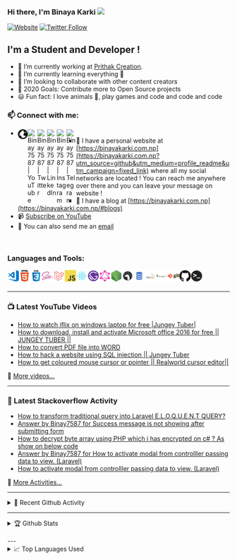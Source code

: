 ### Hi there, I'm Binaya Karki <img src="https://media.giphy.com/media/hvRJCLFzcasrR4ia7z/giphy.gif" width="25px">

[![Website](https://img.shields.io/website?label=binayakarki.com.np&style=for-the-badge&url=https%3A%2F%2Fbinayakarki.com.np)](https://binayakarki.com.np)
[![Twitter Follow](https://img.shields.io/twitter/follow/Binay7587?color=1DA1F2&logo=twitter&style=for-the-badge)](https://twitter.com/intent/follow?original_referer=https%3A%2F%2Fgithub.com%2Binay7587&screen_name=Binay7587)

## I'm a Student and Developer !

- 🔭 I’m currently working at [Prithak Creation][working-company].
- 🌱 I’m currently learning everything 🤣
- 👯 I’m looking to collaborate with other content creators
- 🥅 2020 Goals: Contribute more to Open Source projects
- 😃  Fun fact: I love animals 🐶, play games and code and code and code

<!-- ### Spotify Playing 🎧
[<img src="https://now-playing-Binay7587.vercel.app/api/spotify-playing" alt="Binay7587 Spotify Playing" width="350" />](https://open.spotify.com/user/swyqyimdc12jajde4vpwd2x1b) -->

### 📫 Connect with me:

- [<img align="left" alt="binayakarki.com.np" width="22px" src="https://raw.githubusercontent.com/iconic/open-iconic/master/svg/globe.svg" />][website]
[<img align="left" alt="Binay7587 | YouTube" width="22px" src="https://cdn.jsdelivr.net/npm/simple-icons@v3/icons/youtube.svg" />][youtube]
[<img align="left" alt="Binay7587 | Twitter" width="22px" src="https://cdn.jsdelivr.net/npm/simple-icons@v3/icons/twitter.svg" />][twitter]
[<img align="left" alt="Binay7587 | LinkedIn" width="22px" src="https://cdn.jsdelivr.net/npm/simple-icons@v3/icons/linkedin.svg" />][linkedin]
[<img align="left" alt="Binay7587 | Instagram" width="22px" src="https://cdn.jsdelivr.net/npm/simple-icons@v3/icons/instagram.svg" />][instagram]
[<img align="left" alt="Binay7587 | Telegram" width="22px" src="https://cdn.jsdelivr.net/npm/simple-icons@v3/icons/telegram.svg" />][telegram]
- 🔗 I have a personal website at [https://binayakarki.com.np](https://binayakarki.com.np?utm_source=github&utm_medium=profile_readme&utm_campaign=fixed_link) where all my social networks are located ! You can reach me anywhere over there and you can leave your message on website !
- 📝 I have a blog at [https://binayakarki.com.np](https://binayakarki.com.np/#blogs)
- 📹 [Subscribe on YouTube](https://www.youtube.com/channel/UC_YOSQyoq0nm8Mfp2ZZ8fqg)
- 📧 You can also send me an [email](mailto:sayhello@binayakarki.com.np)

<br />

### Languages and Tools:

[<img align="left" alt="Visual Studio Code" width="26px" src="https://raw.githubusercontent.com/github/explore/80688e429a7d4ef2fca1e82350fe8e3517d3494d/topics/visual-studio-code/visual-studio-code.png" />][webdevplaylist]
[<img align="left" alt="HTML5" width="26px" src="https://raw.githubusercontent.com/github/explore/80688e429a7d4ef2fca1e82350fe8e3517d3494d/topics/html/html.png" />][webdevplaylist]
[<img align="left" alt="CSS3" width="26px" src="https://raw.githubusercontent.com/github/explore/80688e429a7d4ef2fca1e82350fe8e3517d3494d/topics/css/css.png" />][cssplaylist]
[<img align="left" alt="Sass" width="26px" src="https://raw.githubusercontent.com/github/explore/80688e429a7d4ef2fca1e82350fe8e3517d3494d/topics/sass/sass.png" />][cssplaylist]
[<img align="left" alt="Laravel" width="26px" src="https://raw.githubusercontent.com/github/explore/80688e429a7d4ef2fca1e82350fe8e3517d3494d/topics/laravel/laravel.png" />][cssplaylist]
[<img align="left" alt="JavaScript" width="26px" src="https://raw.githubusercontent.com/github/explore/80688e429a7d4ef2fca1e82350fe8e3517d3494d/topics/javascript/javascript.png" />][jsplaylist]
[<img align="left" alt="React" width="26px" src="https://raw.githubusercontent.com/github/explore/80688e429a7d4ef2fca1e82350fe8e3517d3494d/topics/react/react.png" />][reactplaylist]
[<img align="left" alt="Gatsby" width="26px" src="https://raw.githubusercontent.com/github/explore/e94815998e4e0713912fed477a1f346ec04c3da2/topics/gatsby/gatsby.png" />][webdevplaylist]
[<img align="left" alt="GraphQL" width="26px" src="https://raw.githubusercontent.com/github/explore/80688e429a7d4ef2fca1e82350fe8e3517d3494d/topics/graphql/graphql.png" />][webdevplaylist]
[<img align="left" alt="Node.js" width="26px" src="https://raw.githubusercontent.com/github/explore/80688e429a7d4ef2fca1e82350fe8e3517d3494d/topics/nodejs/nodejs.png" />][webdevplaylist]
[<img align="left" alt="Deno" width="26px" src="https://raw.githubusercontent.com/github/explore/361e2821e2dea67711cde99c9c40ed357061cf27/topics/deno/deno.png" />][webdevplaylist]
[<img align="left" alt="SQL" width="26px" src="https://raw.githubusercontent.com/github/explore/80688e429a7d4ef2fca1e82350fe8e3517d3494d/topics/sql/sql.png" />][webdevplaylist]
[<img align="left" alt="MySQL" width="26px" src="https://raw.githubusercontent.com/github/explore/80688e429a7d4ef2fca1e82350fe8e3517d3494d/topics/mysql/mysql.png" />][webdevplaylist]
[<img align="left" alt="MongoDB" width="26px" src="https://raw.githubusercontent.com/github/explore/80688e429a7d4ef2fca1e82350fe8e3517d3494d/topics/mongodb/mongodb.png" />][webdevplaylist]
[<img align="left" alt="Git" width="26px" src="https://raw.githubusercontent.com/github/explore/80688e429a7d4ef2fca1e82350fe8e3517d3494d/topics/git/git.png" />][webdevplaylist]
[<img align="left" alt="GitHub" width="26px" src="https://raw.githubusercontent.com/github/explore/78df643247d429f6cc873026c0622819ad797942/topics/github/github.png" />][webdevplaylist]
[<img align="left" alt="Terminal" width="26px" src="https://raw.githubusercontent.com/github/explore/80688e429a7d4ef2fca1e82350fe8e3517d3494d/topics/terminal/terminal.png" />][webdevplaylist]

<br />
<br />

---

### 📺 Latest YouTube Videos

<!-- YOUTUBE:START -->
- [How to watch iflix on windows laptop for free |Jungey Tuber|](https://www.youtube.com/watch?v=B890vy2-6P0)
- [How to download, install and activate Microsoft office 2016 for free || JUNGEY TUBER ||](https://www.youtube.com/watch?v=-agFTCV38Vo)
- [How to convert PDF file into WORD](https://www.youtube.com/watch?v=S2zOfqGdVqA)
- [How to hack a website using SQL injection || Jungey Tuber](https://www.youtube.com/watch?v=AwFhwhuINNk)
- [How to get coloured mouse cursor or pointer || Realworld cursor editor||](https://www.youtube.com/watch?v=KpdYE1ci7e8)
<!-- YOUTUBE:END -->

🙌 [More videos...](https://www.youtube.com/channel/UC_YOSQyoq0nm8Mfp2ZZ8fqg)

---

### 📕 Latest Stackoverflow Activity

<!-- STACKOVERFLOW:START -->
- [How to transform traditional query into Laravel E.L.O.Q.U.E.N.T QUERY?](https://stackoverflow.com/questions/64088051/how-to-transform-traditional-query-into-laravel-e-l-o-q-u-e-n-t-query)
- [Answer by Binay7587 for Success message is not showing after submitting form](https://stackoverflow.com/questions/63667126/success-message-is-not-showing-after-submitting-form/63670851#63670851)
- [How to decrypt byte array using PHP which i has encrypted on c# ? As show on below code](https://stackoverflow.com/questions/63033173/how-to-decrypt-byte-array-using-php-which-i-has-encrypted-on-c-sharp-as-show-o)
- [Answer by Binay7587 for How to activate modal from controlller passing data to view. (Laravel)](https://stackoverflow.com/questions/62736992/how-to-activate-modal-from-controlller-passing-data-to-view-laravel/62737216#62737216)
- [How to activate modal from controlller passing data to view. (Laravel)](https://stackoverflow.com/questions/62736992/how-to-activate-modal-from-controlller-passing-data-to-view-laravel)
<!-- STACKOVERFLOW:END -->

🙌 [More Activities...](https://stackoverflow.com/users/11777074/binay7587)

---

<details>
  <summary>📝 Recent Github Activity</summary>
  
<!-- START_SECTION:activity -->
<!-- END_SECTION:activity -->
</details>

---

<details>
  <summary>🏆 Github Stats</summary><br>
  <img align="left" alt="Binay7587's Github Stats" src="https://github-readme-stats.vercel.app/api?username=Binay7587&show_icons=true&hide_border=true" />
</details>
<br>
---

<details>
  <summary>📈 Top Languages Used</summary><br>
  <img align="left" alt="Binay7587's Github Stats" src="https://github-readme-stats.vercel.app/api/top-langs/?username=Binay7587&show_icons=true&hide_border=true" />
</details>

[website]: https://binayakarki.com.np
[working-company]: http://www.prithakcreation.com/
[twitter]: https://twitter.com/Binay7587
[youtube]: https://www.youtube.com/channel/UC_YOSQyoq0nm8Mfp2ZZ8fqg
[instagram]: https://instagram.com/Binay7587
[linkedin]: https://linkedin.com/in/Binay7587
[telegram]: https://t.me/Binay7587
[webdevplaylist]: https://www.youtube.com/channel/UC_YOSQyoq0nm8Mfp2ZZ8fqg
[jsplaylist]: https://www.youtube.com/channel/UC_YOSQyoq0nm8Mfp2ZZ8fqg
[cssplaylist]: https://www.youtube.com/channel/UC_YOSQyoq0nm8Mfp2ZZ8fqg
[reactplaylist]: https://www.youtube.com/channel/UC_YOSQyoq0nm8Mfp2ZZ8fqg
